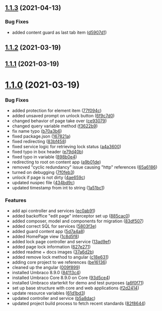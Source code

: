 ## [1.1.3](https://github.com/thecogworks/Cogworks.ContentGuard/compare/1.1.2...1.1.3) (2021-04-13)


### Bug Fixes

* added content guard as last tab item ([d5907d1](https://github.com/thecogworks/Cogworks.ContentGuard/commit/d5907d12d5bec05bdbd6c20a2027bf38d63841cc))



## [1.1.2](https://github.com/thecogworks/Cogworks.ContentGuard/compare/1.1.1...1.1.2) (2021-03-19)



## [1.1.1](https://github.com/thecogworks/Cogworks.ContentGuard/compare/1.1.0...1.1.1) (2021-03-19)



# [1.1.0](https://github.com/thecogworks/Cogworks.ContentGuard/compare/f2d2414d9f440a2ef711e1e112f606150fdf1be3...1.1.0) (2021-03-19)


### Bug Fixes

* added protection for element item ([77f094c](https://github.com/thecogworks/Cogworks.ContentGuard/commit/77f094c17c5354d415c7cf35569cb32602e7e389))
* added unsaved prompt on unlock button ([6f9c7d0](https://github.com/thecogworks/Cogworks.ContentGuard/commit/6f9c7d0da4e326021ac9ae0abffc6c37df22077e))
* changed behavior of page take over ([ce93079](https://github.com/thecogworks/Cogworks.ContentGuard/commit/ce9307919a8f5c1e073c2423f8512b4a079a0b42))
* changed query variable method ([f3622b9](https://github.com/thecogworks/Cogworks.ContentGuard/commit/f3622b9c67cbe5d78334ca2448c520ae42ecdb18))
* fix name typo ([b70a3b6](https://github.com/thecogworks/Cogworks.ContentGuard/commit/b70a3b6df6d095de05acb166b739f1bf71946fa1))
* fixed package.json ([167821a](https://github.com/thecogworks/Cogworks.ContentGuard/commit/167821a40852a7b2836b3d31c4386ba1d2249898))
* fixed redirecting ([83bf458](https://github.com/thecogworks/Cogworks.ContentGuard/commit/83bf4585d1c6d4a2d7149430539e0ec15e82ada7))
* fixed service logic for retrieving lock status ([a4a3600](https://github.com/thecogworks/Cogworks.ContentGuard/commit/a4a360044b62b864141825b0164604c12ab0bc49))
* fixed typo in box header ([e79d40b](https://github.com/thecogworks/Cogworks.ContentGuard/commit/e79d40b46e442694d15f9c13ad2cca64d4e120e3))
* fixed typo in variable ([898b0e4](https://github.com/thecogworks/Cogworks.ContentGuard/commit/898b0e4418a0a392ef8e91811259da1f23839e84))
* redirecting to root on content app ([a9b01de](https://github.com/thecogworks/Cogworks.ContentGuard/commit/a9b01deb40b52a3b0b767daa81fe76d2eb12cdb3))
* removed "cyclic redundancy" issue causing "http" references ([65a6186](https://github.com/thecogworks/Cogworks.ContentGuard/commit/65a61861e747c97e0cedb9e85d6755027253b68f))
* turned on debugging ([7f0feb3](https://github.com/thecogworks/Cogworks.ContentGuard/commit/7f0feb35517ff9f23a64417db25e7d2c50d59b36))
* unlock if page is not dirty ([4ae659c](https://github.com/thecogworks/Cogworks.ContentGuard/commit/4ae659c249f08bf540c6dc487bdb6c017fe6999a))
* updated nuspec file ([434bd9c](https://github.com/thecogworks/Cogworks.ContentGuard/commit/434bd9c7d358e6208de3f17b6c6aa1a6ec498fe8))
* updated timestamp from int to string ([1a51bc1](https://github.com/thecogworks/Cogworks.ContentGuard/commit/1a51bc126600d0a54eba89e21f51a7b7030dfa9c))


### Features

* add api controller and services ([ec0ab91](https://github.com/thecogworks/Cogworks.ContentGuard/commit/ec0ab91b26e6fa9e34cb868ec73a1e47a1b8aa98))
* added backoffice "edit page" interceptor set up ([885cac0](https://github.com/thecogworks/Cogworks.ContentGuard/commit/885cac0538cbdb055a40ddddec7af169c1f0e52d))
* added composer, model and components for migration ([83df507](https://github.com/thecogworks/Cogworks.ContentGuard/commit/83df50793d0212c45ae2813ff9f8b0a86399d1a0))
* added correct SQL for services ([5803f3e](https://github.com/thecogworks/Cogworks.ContentGuard/commit/5803f3e54315f24889ae05fd685db42b11ae4201))
* added guard content app ([5d7a4a8](https://github.com/thecogworks/Cogworks.ContentGuard/commit/5d7a4a896f48c9a1bbca7244e7e0f72524bb44a5))
* added HomePage view ([1c8d5f8](https://github.com/thecogworks/Cogworks.ContentGuard/commit/1c8d5f8b0b7f30c5bb961ed9d85f9d3debdbb662))
* added lock page controller and service ([13ad9ef](https://github.com/thecogworks/Cogworks.ContentGuard/commit/13ad9efd46797219d80822091fd2cfdc1b3d394d))
* added page lock information ([627e271](https://github.com/thecogworks/Cogworks.ContentGuard/commit/627e271e317fad4ac9d4db256244da64e9254811))
* added readme + docs images ([37a6d2b](https://github.com/thecogworks/Cogworks.ContentGuard/commit/37a6d2b2b08cd8a8ec21613def785cfa0bb0399b))
* added remove lock method to angular ([c18e631](https://github.com/thecogworks/Cogworks.ContentGuard/commit/c18e6319d64cf257e2857c15fb50d9855fbb5721))
* adding core project to we references ([be16136](https://github.com/thecogworks/Cogworks.ContentGuard/commit/be16136edae7c6007a0022a26b4773b4be03d321))
* cleaned up the angular ([009f899](https://github.com/thecogworks/Cogworks.ContentGuard/commit/009f8990aeaaaeb55559b39f4389e1dc19e1cc02))
* installed Umbraco 8.9.0 ([84113c4](https://github.com/thecogworks/Cogworks.ContentGuard/commit/84113c4f5352406558bd5ddc2d90ae07bbb1077b))
* installed Umbraco Core 8.9.0 on Core ([93d5ce4](https://github.com/thecogworks/Cogworks.ContentGuard/commit/93d5ce4724718134707a8ad5e69b27c7225a10ac))
* installed Umbraco starterkit for demo and test purposes ([a6f0f71](https://github.com/thecogworks/Cogworks.ContentGuard/commit/a6f0f7182d11ce15361c6269467dc890abe2f33d))
* set up base structure with core and web applications ([f2d2414](https://github.com/thecogworks/Cogworks.ContentGuard/commit/f2d2414d9f440a2ef711e1e112f606150fdf1be3))
* update resource variables ([61d1bd3](https://github.com/thecogworks/Cogworks.ContentGuard/commit/61d1bd306f317c435390bf19cfd7f07c945aeb15))
* updated controller and service ([b5a8dac](https://github.com/thecogworks/Cogworks.ContentGuard/commit/b5a8dac541d91a509514b9673fd71bc5bbe04b98))
* updated project build process to fetch recent standards ([82f8644](https://github.com/thecogworks/Cogworks.ContentGuard/commit/82f8644403ab7b0cb1055791da17d244e72ab0ac))



